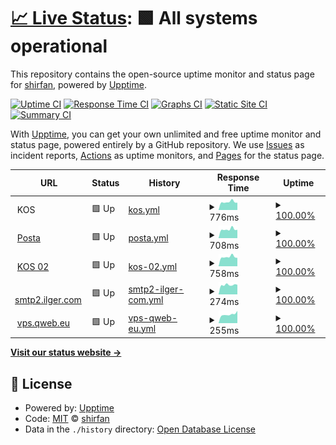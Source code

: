 # [📈 Live Status](https://shirfan.github.io/uptime2): <!--live status--> **🟩 All systems operational**

This repository contains the open-source uptime monitor and status page for [shirfan](https://shirfan.github.io/uptime2), powered by [Upptime](https://github.com/upptime/upptime).

[![Uptime CI](https://github.com/shirfan/uptime2/workflows/Uptime%20CI/badge.svg)](https://github.com/shirfan/uptime2/actions?query=workflow%3A%22Uptime+CI%22)
[![Response Time CI](https://github.com/shirfan/uptime2/workflows/Response%20Time%20CI/badge.svg)](https://github.com/shirfan/uptime2/actions?query=workflow%3A%22Response+Time+CI%22)
[![Graphs CI](https://github.com/shirfan/uptime2/workflows/Graphs%20CI/badge.svg)](https://github.com/shirfan/uptime2/actions?query=workflow%3A%22Graphs+CI%22)
[![Static Site CI](https://github.com/shirfan/uptime2/workflows/Static%20Site%20CI/badge.svg)](https://github.com/shirfan/uptime2/actions?query=workflow%3A%22Static+Site+CI%22)
[![Summary CI](https://github.com/shirfan/uptime2/workflows/Summary%20CI/badge.svg)](https://github.com/shirfan/uptime2/actions?query=workflow%3A%22Summary+CI%22)

With [Upptime](https://upptime.js.org), you can get your own unlimited and free uptime monitor and status page, powered entirely by a GitHub repository. We use [Issues](https://github.com/shirfan/uptime2/issues) as incident reports, [Actions](https://github.com/shirfan/uptime2/actions) as uptime monitors, and [Pages](https://shirfan.github.io/uptime2) for the status page.

<!--start: status pages-->
<!-- This summary is generated by Upptime (https://github.com/upptime/upptime) -->
<!-- Do not edit this manually, your changes will be overwritten -->
<!-- prettier-ignore -->
| URL | Status | History | Response Time | Uptime |
| --- | ------ | ------- | ------------- | ------ |
| <img alt="" src="https://icons.duckduckgo.com/ip3/null.ico" height="13"> KOS | 🟩 Up | [kos.yml](https://github.com/shirfan/uptime2/commits/HEAD/history/kos.yml) | <details><summary><img alt="Response time graph" src="./graphs/kos/response-time-week.png" height="20"> 776ms</summary><br><a href="https://shirfan.github.io/uptime2/history/kos"><img alt="Response time 856" src="https://img.shields.io/endpoint?url=https%3A%2F%2Fraw.githubusercontent.com%2Fshirfan%2Fuptime2%2FHEAD%2Fapi%2Fkos%2Fresponse-time.json"></a><br><a href="https://shirfan.github.io/uptime2/history/kos"><img alt="24-hour response time 860" src="https://img.shields.io/endpoint?url=https%3A%2F%2Fraw.githubusercontent.com%2Fshirfan%2Fuptime2%2FHEAD%2Fapi%2Fkos%2Fresponse-time-day.json"></a><br><a href="https://shirfan.github.io/uptime2/history/kos"><img alt="7-day response time 776" src="https://img.shields.io/endpoint?url=https%3A%2F%2Fraw.githubusercontent.com%2Fshirfan%2Fuptime2%2FHEAD%2Fapi%2Fkos%2Fresponse-time-week.json"></a><br><a href="https://shirfan.github.io/uptime2/history/kos"><img alt="30-day response time 843" src="https://img.shields.io/endpoint?url=https%3A%2F%2Fraw.githubusercontent.com%2Fshirfan%2Fuptime2%2FHEAD%2Fapi%2Fkos%2Fresponse-time-month.json"></a><br><a href="https://shirfan.github.io/uptime2/history/kos"><img alt="1-year response time 856" src="https://img.shields.io/endpoint?url=https%3A%2F%2Fraw.githubusercontent.com%2Fshirfan%2Fuptime2%2FHEAD%2Fapi%2Fkos%2Fresponse-time-year.json"></a></details> | <details><summary><a href="https://shirfan.github.io/uptime2/history/kos">100.00%</a></summary><a href="https://shirfan.github.io/uptime2/history/kos"><img alt="All-time uptime 100.00%" src="https://img.shields.io/endpoint?url=https%3A%2F%2Fraw.githubusercontent.com%2Fshirfan%2Fuptime2%2FHEAD%2Fapi%2Fkos%2Fuptime.json"></a><br><a href="https://shirfan.github.io/uptime2/history/kos"><img alt="24-hour uptime 100.00%" src="https://img.shields.io/endpoint?url=https%3A%2F%2Fraw.githubusercontent.com%2Fshirfan%2Fuptime2%2FHEAD%2Fapi%2Fkos%2Fuptime-day.json"></a><br><a href="https://shirfan.github.io/uptime2/history/kos"><img alt="7-day uptime 100.00%" src="https://img.shields.io/endpoint?url=https%3A%2F%2Fraw.githubusercontent.com%2Fshirfan%2Fuptime2%2FHEAD%2Fapi%2Fkos%2Fuptime-week.json"></a><br><a href="https://shirfan.github.io/uptime2/history/kos"><img alt="30-day uptime 100.00%" src="https://img.shields.io/endpoint?url=https%3A%2F%2Fraw.githubusercontent.com%2Fshirfan%2Fuptime2%2FHEAD%2Fapi%2Fkos%2Fuptime-month.json"></a><br><a href="https://shirfan.github.io/uptime2/history/kos"><img alt="1-year uptime 100.00%" src="https://img.shields.io/endpoint?url=https%3A%2F%2Fraw.githubusercontent.com%2Fshirfan%2Fuptime2%2FHEAD%2Fapi%2Fkos%2Fuptime-year.json"></a></details>
| <img alt="" src="https://icons.duckduckgo.com/ip3/posta.ilger.com.ico" height="13"> [Posta](https://posta.ilger.com) | 🟩 Up | [posta.yml](https://github.com/shirfan/uptime2/commits/HEAD/history/posta.yml) | <details><summary><img alt="Response time graph" src="./graphs/posta/response-time-week.png" height="20"> 708ms</summary><br><a href="https://shirfan.github.io/uptime2/history/posta"><img alt="Response time 794" src="https://img.shields.io/endpoint?url=https%3A%2F%2Fraw.githubusercontent.com%2Fshirfan%2Fuptime2%2FHEAD%2Fapi%2Fposta%2Fresponse-time.json"></a><br><a href="https://shirfan.github.io/uptime2/history/posta"><img alt="24-hour response time 809" src="https://img.shields.io/endpoint?url=https%3A%2F%2Fraw.githubusercontent.com%2Fshirfan%2Fuptime2%2FHEAD%2Fapi%2Fposta%2Fresponse-time-day.json"></a><br><a href="https://shirfan.github.io/uptime2/history/posta"><img alt="7-day response time 708" src="https://img.shields.io/endpoint?url=https%3A%2F%2Fraw.githubusercontent.com%2Fshirfan%2Fuptime2%2FHEAD%2Fapi%2Fposta%2Fresponse-time-week.json"></a><br><a href="https://shirfan.github.io/uptime2/history/posta"><img alt="30-day response time 791" src="https://img.shields.io/endpoint?url=https%3A%2F%2Fraw.githubusercontent.com%2Fshirfan%2Fuptime2%2FHEAD%2Fapi%2Fposta%2Fresponse-time-month.json"></a><br><a href="https://shirfan.github.io/uptime2/history/posta"><img alt="1-year response time 794" src="https://img.shields.io/endpoint?url=https%3A%2F%2Fraw.githubusercontent.com%2Fshirfan%2Fuptime2%2FHEAD%2Fapi%2Fposta%2Fresponse-time-year.json"></a></details> | <details><summary><a href="https://shirfan.github.io/uptime2/history/posta">100.00%</a></summary><a href="https://shirfan.github.io/uptime2/history/posta"><img alt="All-time uptime 99.92%" src="https://img.shields.io/endpoint?url=https%3A%2F%2Fraw.githubusercontent.com%2Fshirfan%2Fuptime2%2FHEAD%2Fapi%2Fposta%2Fuptime.json"></a><br><a href="https://shirfan.github.io/uptime2/history/posta"><img alt="24-hour uptime 100.00%" src="https://img.shields.io/endpoint?url=https%3A%2F%2Fraw.githubusercontent.com%2Fshirfan%2Fuptime2%2FHEAD%2Fapi%2Fposta%2Fuptime-day.json"></a><br><a href="https://shirfan.github.io/uptime2/history/posta"><img alt="7-day uptime 100.00%" src="https://img.shields.io/endpoint?url=https%3A%2F%2Fraw.githubusercontent.com%2Fshirfan%2Fuptime2%2FHEAD%2Fapi%2Fposta%2Fuptime-week.json"></a><br><a href="https://shirfan.github.io/uptime2/history/posta"><img alt="30-day uptime 99.91%" src="https://img.shields.io/endpoint?url=https%3A%2F%2Fraw.githubusercontent.com%2Fshirfan%2Fuptime2%2FHEAD%2Fapi%2Fposta%2Fuptime-month.json"></a><br><a href="https://shirfan.github.io/uptime2/history/posta"><img alt="1-year uptime 99.92%" src="https://img.shields.io/endpoint?url=https%3A%2F%2Fraw.githubusercontent.com%2Fshirfan%2Fuptime2%2FHEAD%2Fapi%2Fposta%2Fuptime-year.json"></a></details>
| <img alt="" src="https://icons.duckduckgo.com/ip3/kos02.ilger.com.ico" height="13"> [KOS 02](https://kos02.ilger.com) | 🟩 Up | [kos-02.yml](https://github.com/shirfan/uptime2/commits/HEAD/history/kos-02.yml) | <details><summary><img alt="Response time graph" src="./graphs/kos-02/response-time-week.png" height="20"> 758ms</summary><br><a href="https://shirfan.github.io/uptime2/history/kos-02"><img alt="Response time 841" src="https://img.shields.io/endpoint?url=https%3A%2F%2Fraw.githubusercontent.com%2Fshirfan%2Fuptime2%2FHEAD%2Fapi%2Fkos-02%2Fresponse-time.json"></a><br><a href="https://shirfan.github.io/uptime2/history/kos-02"><img alt="24-hour response time 852" src="https://img.shields.io/endpoint?url=https%3A%2F%2Fraw.githubusercontent.com%2Fshirfan%2Fuptime2%2FHEAD%2Fapi%2Fkos-02%2Fresponse-time-day.json"></a><br><a href="https://shirfan.github.io/uptime2/history/kos-02"><img alt="7-day response time 758" src="https://img.shields.io/endpoint?url=https%3A%2F%2Fraw.githubusercontent.com%2Fshirfan%2Fuptime2%2FHEAD%2Fapi%2Fkos-02%2Fresponse-time-week.json"></a><br><a href="https://shirfan.github.io/uptime2/history/kos-02"><img alt="30-day response time 826" src="https://img.shields.io/endpoint?url=https%3A%2F%2Fraw.githubusercontent.com%2Fshirfan%2Fuptime2%2FHEAD%2Fapi%2Fkos-02%2Fresponse-time-month.json"></a><br><a href="https://shirfan.github.io/uptime2/history/kos-02"><img alt="1-year response time 841" src="https://img.shields.io/endpoint?url=https%3A%2F%2Fraw.githubusercontent.com%2Fshirfan%2Fuptime2%2FHEAD%2Fapi%2Fkos-02%2Fresponse-time-year.json"></a></details> | <details><summary><a href="https://shirfan.github.io/uptime2/history/kos-02">100.00%</a></summary><a href="https://shirfan.github.io/uptime2/history/kos-02"><img alt="All-time uptime 100.00%" src="https://img.shields.io/endpoint?url=https%3A%2F%2Fraw.githubusercontent.com%2Fshirfan%2Fuptime2%2FHEAD%2Fapi%2Fkos-02%2Fuptime.json"></a><br><a href="https://shirfan.github.io/uptime2/history/kos-02"><img alt="24-hour uptime 100.00%" src="https://img.shields.io/endpoint?url=https%3A%2F%2Fraw.githubusercontent.com%2Fshirfan%2Fuptime2%2FHEAD%2Fapi%2Fkos-02%2Fuptime-day.json"></a><br><a href="https://shirfan.github.io/uptime2/history/kos-02"><img alt="7-day uptime 100.00%" src="https://img.shields.io/endpoint?url=https%3A%2F%2Fraw.githubusercontent.com%2Fshirfan%2Fuptime2%2FHEAD%2Fapi%2Fkos-02%2Fuptime-week.json"></a><br><a href="https://shirfan.github.io/uptime2/history/kos-02"><img alt="30-day uptime 100.00%" src="https://img.shields.io/endpoint?url=https%3A%2F%2Fraw.githubusercontent.com%2Fshirfan%2Fuptime2%2FHEAD%2Fapi%2Fkos-02%2Fuptime-month.json"></a><br><a href="https://shirfan.github.io/uptime2/history/kos-02"><img alt="1-year uptime 100.00%" src="https://img.shields.io/endpoint?url=https%3A%2F%2Fraw.githubusercontent.com%2Fshirfan%2Fuptime2%2FHEAD%2Fapi%2Fkos-02%2Fuptime-year.json"></a></details>
| <img alt="" src="https://icons.duckduckgo.com/ip3/null.ico" height="13"> [smtp2.ilger.com](smtp2.ilger.it) | 🟩 Up | [smtp2-ilger-com.yml](https://github.com/shirfan/uptime2/commits/HEAD/history/smtp2-ilger-com.yml) | <details><summary><img alt="Response time graph" src="./graphs/smtp2-ilger-com/response-time-week.png" height="20"> 274ms</summary><br><a href="https://shirfan.github.io/uptime2/history/smtp2-ilger-com"><img alt="Response time 273" src="https://img.shields.io/endpoint?url=https%3A%2F%2Fraw.githubusercontent.com%2Fshirfan%2Fuptime2%2FHEAD%2Fapi%2Fsmtp2-ilger-com%2Fresponse-time.json"></a><br><a href="https://shirfan.github.io/uptime2/history/smtp2-ilger-com"><img alt="24-hour response time 346" src="https://img.shields.io/endpoint?url=https%3A%2F%2Fraw.githubusercontent.com%2Fshirfan%2Fuptime2%2FHEAD%2Fapi%2Fsmtp2-ilger-com%2Fresponse-time-day.json"></a><br><a href="https://shirfan.github.io/uptime2/history/smtp2-ilger-com"><img alt="7-day response time 274" src="https://img.shields.io/endpoint?url=https%3A%2F%2Fraw.githubusercontent.com%2Fshirfan%2Fuptime2%2FHEAD%2Fapi%2Fsmtp2-ilger-com%2Fresponse-time-week.json"></a><br><a href="https://shirfan.github.io/uptime2/history/smtp2-ilger-com"><img alt="30-day response time 279" src="https://img.shields.io/endpoint?url=https%3A%2F%2Fraw.githubusercontent.com%2Fshirfan%2Fuptime2%2FHEAD%2Fapi%2Fsmtp2-ilger-com%2Fresponse-time-month.json"></a><br><a href="https://shirfan.github.io/uptime2/history/smtp2-ilger-com"><img alt="1-year response time 273" src="https://img.shields.io/endpoint?url=https%3A%2F%2Fraw.githubusercontent.com%2Fshirfan%2Fuptime2%2FHEAD%2Fapi%2Fsmtp2-ilger-com%2Fresponse-time-year.json"></a></details> | <details><summary><a href="https://shirfan.github.io/uptime2/history/smtp2-ilger-com">100.00%</a></summary><a href="https://shirfan.github.io/uptime2/history/smtp2-ilger-com"><img alt="All-time uptime 100.00%" src="https://img.shields.io/endpoint?url=https%3A%2F%2Fraw.githubusercontent.com%2Fshirfan%2Fuptime2%2FHEAD%2Fapi%2Fsmtp2-ilger-com%2Fuptime.json"></a><br><a href="https://shirfan.github.io/uptime2/history/smtp2-ilger-com"><img alt="24-hour uptime 100.00%" src="https://img.shields.io/endpoint?url=https%3A%2F%2Fraw.githubusercontent.com%2Fshirfan%2Fuptime2%2FHEAD%2Fapi%2Fsmtp2-ilger-com%2Fuptime-day.json"></a><br><a href="https://shirfan.github.io/uptime2/history/smtp2-ilger-com"><img alt="7-day uptime 100.00%" src="https://img.shields.io/endpoint?url=https%3A%2F%2Fraw.githubusercontent.com%2Fshirfan%2Fuptime2%2FHEAD%2Fapi%2Fsmtp2-ilger-com%2Fuptime-week.json"></a><br><a href="https://shirfan.github.io/uptime2/history/smtp2-ilger-com"><img alt="30-day uptime 100.00%" src="https://img.shields.io/endpoint?url=https%3A%2F%2Fraw.githubusercontent.com%2Fshirfan%2Fuptime2%2FHEAD%2Fapi%2Fsmtp2-ilger-com%2Fuptime-month.json"></a><br><a href="https://shirfan.github.io/uptime2/history/smtp2-ilger-com"><img alt="1-year uptime 100.00%" src="https://img.shields.io/endpoint?url=https%3A%2F%2Fraw.githubusercontent.com%2Fshirfan%2Fuptime2%2FHEAD%2Fapi%2Fsmtp2-ilger-com%2Fuptime-year.json"></a></details>
| <img alt="" src="https://icons.duckduckgo.com/ip3/null.ico" height="13"> [vps.qweb.eu](vps.qweb.eu) | 🟩 Up | [vps-qweb-eu.yml](https://github.com/shirfan/uptime2/commits/HEAD/history/vps-qweb-eu.yml) | <details><summary><img alt="Response time graph" src="./graphs/vps-qweb-eu/response-time-week.png" height="20"> 255ms</summary><br><a href="https://shirfan.github.io/uptime2/history/vps-qweb-eu"><img alt="Response time 269" src="https://img.shields.io/endpoint?url=https%3A%2F%2Fraw.githubusercontent.com%2Fshirfan%2Fuptime2%2FHEAD%2Fapi%2Fvps-qweb-eu%2Fresponse-time.json"></a><br><a href="https://shirfan.github.io/uptime2/history/vps-qweb-eu"><img alt="24-hour response time 294" src="https://img.shields.io/endpoint?url=https%3A%2F%2Fraw.githubusercontent.com%2Fshirfan%2Fuptime2%2FHEAD%2Fapi%2Fvps-qweb-eu%2Fresponse-time-day.json"></a><br><a href="https://shirfan.github.io/uptime2/history/vps-qweb-eu"><img alt="7-day response time 255" src="https://img.shields.io/endpoint?url=https%3A%2F%2Fraw.githubusercontent.com%2Fshirfan%2Fuptime2%2FHEAD%2Fapi%2Fvps-qweb-eu%2Fresponse-time-week.json"></a><br><a href="https://shirfan.github.io/uptime2/history/vps-qweb-eu"><img alt="30-day response time 271" src="https://img.shields.io/endpoint?url=https%3A%2F%2Fraw.githubusercontent.com%2Fshirfan%2Fuptime2%2FHEAD%2Fapi%2Fvps-qweb-eu%2Fresponse-time-month.json"></a><br><a href="https://shirfan.github.io/uptime2/history/vps-qweb-eu"><img alt="1-year response time 269" src="https://img.shields.io/endpoint?url=https%3A%2F%2Fraw.githubusercontent.com%2Fshirfan%2Fuptime2%2FHEAD%2Fapi%2Fvps-qweb-eu%2Fresponse-time-year.json"></a></details> | <details><summary><a href="https://shirfan.github.io/uptime2/history/vps-qweb-eu">100.00%</a></summary><a href="https://shirfan.github.io/uptime2/history/vps-qweb-eu"><img alt="All-time uptime 100.00%" src="https://img.shields.io/endpoint?url=https%3A%2F%2Fraw.githubusercontent.com%2Fshirfan%2Fuptime2%2FHEAD%2Fapi%2Fvps-qweb-eu%2Fuptime.json"></a><br><a href="https://shirfan.github.io/uptime2/history/vps-qweb-eu"><img alt="24-hour uptime 100.00%" src="https://img.shields.io/endpoint?url=https%3A%2F%2Fraw.githubusercontent.com%2Fshirfan%2Fuptime2%2FHEAD%2Fapi%2Fvps-qweb-eu%2Fuptime-day.json"></a><br><a href="https://shirfan.github.io/uptime2/history/vps-qweb-eu"><img alt="7-day uptime 100.00%" src="https://img.shields.io/endpoint?url=https%3A%2F%2Fraw.githubusercontent.com%2Fshirfan%2Fuptime2%2FHEAD%2Fapi%2Fvps-qweb-eu%2Fuptime-week.json"></a><br><a href="https://shirfan.github.io/uptime2/history/vps-qweb-eu"><img alt="30-day uptime 100.00%" src="https://img.shields.io/endpoint?url=https%3A%2F%2Fraw.githubusercontent.com%2Fshirfan%2Fuptime2%2FHEAD%2Fapi%2Fvps-qweb-eu%2Fuptime-month.json"></a><br><a href="https://shirfan.github.io/uptime2/history/vps-qweb-eu"><img alt="1-year uptime 100.00%" src="https://img.shields.io/endpoint?url=https%3A%2F%2Fraw.githubusercontent.com%2Fshirfan%2Fuptime2%2FHEAD%2Fapi%2Fvps-qweb-eu%2Fuptime-year.json"></a></details>

<!--end: status pages-->

[**Visit our status website →**](https://shirfan.github.io/uptime2)

## 📄 License

- Powered by: [Upptime](https://github.com/upptime/upptime)
- Code: [MIT](./LICENSE) © [shirfan](https://shirfan.github.io/uptime2)
- Data in the `./history` directory: [Open Database License](https://opendatacommons.org/licenses/odbl/1-0/)
